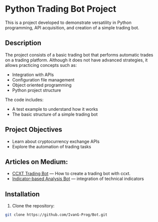 # Python Trading Bot Project

This is a project developed to demonstrate versatility in Python programming, API acquisition, and creation of a simple trading bot.

## Description
The project consists of a basic trading bot that performs automatic trades on a trading platform. Although it does not have advanced strategies, it allows practicing concepts such as:
- Integration with APIs
- Configuration file management
- Object oriented programming
- Python project structure

The code includes:
- A test example to understand how it works
- The basic structure of a simple trading bot

## Project Objectives
- Learn about cryptocurrency exchange APIs
- Explore the automation of trading tasks

## Articles on Medium:
- [CCXT Trading Bot](https://medium.com/@ivanjesusgarcia1/how-to-create-an-automated-trading-bot-5b61d75ab6ac) — How to create a trading bot with ccxt.
- [Indicator-based Analysis Bot](https://medium.com/@ivanjesusgarcia1/how-to-incorporate-technical-indicators-into-a-trading-bot-with-python-55bbcfbfbc32) — integration of technical indicators
  
## Installation
1. Clone the repository:
````bash
git clone https://github.com/IvanG-Prog/Bot.git





